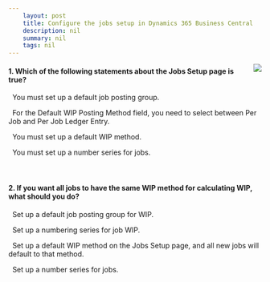 ```yaml
---
    layout: post
    title: Configure the jobs setup in Dynamics 365 Business Central  
    description: nil
    summary: nil
    tags: nil
---
```



 <a target="_blank" href="https://docs.microsoft.com/en-us/learn/modules/configure-jobs-setup/3-check/"><i class="fas fa-external-link-alt"></i> </a>
 <img align="right" src="https://docs.microsoft.com/en-us/learn/achievements/configure-jobs-setup.svg">
####  1. Which of the following statements about the Jobs Setup page is true?


<i class='far fa-square'></i> &nbsp;&nbsp;You must set up a default job posting group.

<i class='fas fa-check-square' style='color: Dodgerblue;'></i> &nbsp;&nbsp;For the Default WIP Posting Method field, you need to select between Per Job and Per Job Ledger Entry.

<i class='far fa-square'></i> &nbsp;&nbsp;You must set up a default WIP method.

<i class='far fa-square'></i> &nbsp;&nbsp;You must set up a number series for jobs.
<br />
<br />
<br />

####  2. If you want all jobs to have the same WIP method for calculating WIP, what should you do?


<i class='far fa-square'></i> &nbsp;&nbsp;Set up a default job posting group for WIP.

<i class='far fa-square'></i> &nbsp;&nbsp;Set up a numbering series for job WIP.

<i class='fas fa-check-square' style='color: Dodgerblue;'></i> &nbsp;&nbsp;Set up a default WIP method on the Jobs Setup page, and all new jobs will default to that method.

<i class='far fa-square'></i> &nbsp;&nbsp;Set up a number series for jobs.
<br />
<br />
<br />
